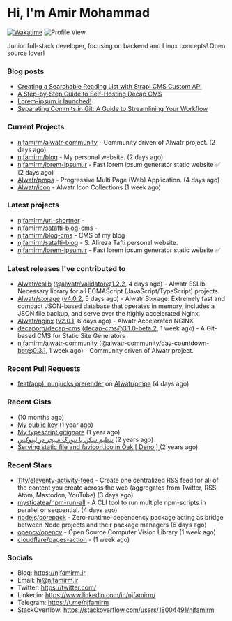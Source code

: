 # Hi, I'm Amir Mohammad
[![Wakatime](https://wakatime.com/badge/user/68776a95-d771-48a4-a960-90136239e4fd.svg)](https://wakatime.com/@68776a95-d771-48a4-a960-90136239e4fd)
![Profile View](https://komarev.com/ghpvc/?username=njfamirm)

Junior full-stack developer, focusing on backend and Linux concepts!
Open source lover!

### Blog posts

- [Creating a Searchable Reading List with Strapi CMS Custom API](https://www.njfamirm.ir/en/blog/strapi-custom-api/)
- [A Step-by-Step Guide to Self-Hosting Decap CMS](https://www.njfamirm.ir/en/blog/self-hosting-decap-cms/)
- [Lorem-ipsum.ir launched!](https://www.njfamirm.ir/en/blog/lorem-ipsum-ir-launched/)
- [Separating Commits in Git: A Guide to Streamlining Your Workflow](https://www.njfamirm.ir/en/blog/git-separate/)


### Current Projects

- [njfamirm/alwatr-community](https://github.com/njfamirm/alwatr-community) - Community driven of Alwatr project. (2 days ago)
- [njfamirm/blog](https://github.com/njfamirm/blog) - My personal website. (2 days ago)
- [njfamirm/lorem-ipsum.ir](https://github.com/njfamirm/lorem-ipsum.ir) - Fast lorem ipsum generator static website ✅ (2 days ago)
- [Alwatr/pmpa](https://github.com/Alwatr/pmpa) - Progressive Multi Page (Web) Application. (4 days ago)
- [Alwatr/icon](https://github.com/Alwatr/icon) - Alwatr Icon Collections (1 week ago)

### Latest projects

- [njfamirm/url-shortner](https://github.com/njfamirm/url-shortner) - 
- [njfamirm/satafti-blog-cms](https://github.com/njfamirm/satafti-blog-cms) - 
- [njfamirm/blog-cms](https://github.com/njfamirm/blog-cms) - CMS of my blog
- [njfamirm/satafti-blog](https://github.com/njfamirm/satafti-blog) - S. Alireza Tafti personal website.
- [njfamirm/lorem-ipsum.ir](https://github.com/njfamirm/lorem-ipsum.ir) - Fast lorem ipsum generator static website ✅

### Latest releases I've contributed to

- [Alwatr/eslib](https://github.com/Alwatr/eslib) ([@alwatr/validator@1.2.2](https://github.com/Alwatr/eslib/releases/tag/%40alwatr/validator%401.2.2), 4 days ago) - Alwatr ESLib: Necessary library for all ECMAScript (JavaScript/TypeScript) projects.
- [Alwatr/storage](https://github.com/Alwatr/storage) ([v4.0.2](https://github.com/Alwatr/storage/releases/tag/v4.0.2), 5 days ago) - Alwatr Storage: Extremely fast and compact JSON-based database that operates in memory, includes a JSON file backup, and serve over the highly accelerated Nginx.
- [Alwatr/nginx](https://github.com/Alwatr/nginx) ([v2.0.1](https://github.com/Alwatr/nginx/releases/tag/v2.0.1), 6 days ago) - Alwatr Accelerated NGINX
- [decaporg/decap-cms](https://github.com/decaporg/decap-cms) ([decap-cms@3.1.0-beta.2](https://github.com/decaporg/decap-cms/releases/tag/decap-cms%403.1.0-beta.2), 1 week ago) - A Git-based CMS for Static Site Generators
- [njfamirm/alwatr-community](https://github.com/njfamirm/alwatr-community) ([@alwatr-community/day-countdown-bot@0.3.1](https://github.com/njfamirm/alwatr-community/releases/tag/%40alwatr-community/day-countdown-bot%400.3.1), 1 week ago) - Community driven of Alwatr project.

### Recent Pull Requests

- [feat(app): nunjucks prerender](https://github.com/Alwatr/pmpa/pull/20) on [Alwatr/pmpa](https://github.com/Alwatr/pmpa) (4 days ago)

### Recent Gists

- [](https://gist.github.com/022d07ecd84e69ad31ef0bcd32d86b59) (10 months ago)
- [My public key](https://gist.github.com/879f720c9ca74a0934ce571b7285ed34) (1 year ago)
- [My typescript gitignore](https://gist.github.com/6a40b1912daab3f91a02a7b53f3f76c3) (1 year ago)
- [تنظیم شکن با نتورک منیجر در لینوکس](https://gist.github.com/cc40c344e89bdcdf77085cbf1fc05162) (2 years ago)
- [Serving static file and favicon.ico in Oak [ Deno ] ](https://gist.github.com/9bcaca2b6a672e729c099193b4aafe9f) (2 years ago)

### Recent Stars

- [11ty/eleventy-activity-feed](https://github.com/11ty/eleventy-activity-feed) - Create one centralized RSS feed for all of the content you create across the web (aggregates from Twitter, RSS, Atom, Mastodon, YouTube) (3 days ago)
- [mysticatea/npm-run-all](https://github.com/mysticatea/npm-run-all) - A CLI tool to run multiple npm-scripts in parallel or sequential. (4 days ago)
- [nodejs/corepack](https://github.com/nodejs/corepack) - Zero-runtime-dependency package acting as bridge between Node projects and their package managers (6 days ago)
- [opencv/opencv](https://github.com/opencv/opencv) - Open Source Computer Vision Library (1 week ago)
- [cloudflare/pages-action](https://github.com/cloudflare/pages-action) -  (1 week ago)

### Socials

- Blog: https://njfamirm.ir
- Email: hi@njfamirm.ir
- Twitter: https://twitter.com/
- Linkedin: https://www.linkedin.com/in/njfamirm/
- Telegram: https://t.me/njfamirm
- StackOverflow: https://stackoverflow.com/users/18004491/njfamirm
